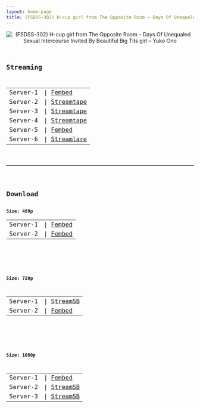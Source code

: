 ```yaml
---
layout: home-page
title: (FSDSS-302) H-cup girl from The Opposite Room – Days Of Unequaled Sexual Intercourse Invited By Beautiful Big Tits girl – Yuko Ono
---
```

<center>
<img src="https://blogger.googleusercontent.com/img/a/AVvXsEivtUE7e7QYC0lRVNRXDpRneO6DTuawm81NN-OQ_uUTU3PLIeWJgBBL9bpL08aQGNNKQKusMPzG5ms-uuqT19O199G6vGAPY8swReITYdE9xQlmCiOj7meLXJcH7yDkVM8X1lrVt0OEY59NwAujP3UshK_dCzCnAqJrfIDgiQNcZXm5XrYQBbCD8yHr=s16000" alt="(FSDSS-302) H-cup girl from The Opposite Room – Days Of Unequaled Sexual Intercourse Invited By Beautiful Big Tits girl – Yuko Ono">
</center>
<pre><code>
<h2>Streaming</h2>
<table><tbody>
<tr>
<td>Server-1</td>
<td>| <a href="https://www.watchjavnow.xyz/f/3e5m3ame83r82jw" target="_blank">Fembed</a></td>
</tr>
<tr>
<td>Server-2</td>
<td>| <a href="https://streamtape.com/v/RLg7MaV068UdROP/FSDSS-302_Yuko_Ono.mp4" target="_blank">Streamtape</a></td>
</tr>
<tr>
<td>Server-3</td>
<td>| <a href="https://streamtape.com/v/XkGeV7G86xcDYVR/FSDSS-302_Yuko_Ono.mp4" target="_blank">Streamtape</a></td>
</tr>
<tr>
<td>Server-4</td>
<td>| <a href="https://strtape.cloud/v/Jvjk2YzPOofGBL/FSDSS-302-EN-SEXTB.NET-10312021.mp4" target="_blank">Streamtape</a></td>
</tr>
<tr>
<td>Server-5</td>
<td>| <a href="https://javpoll.com/f/r4mm-ue-xg4l351" target="_blank">Fembed</a></td>
</tr>
<tr>
<td>Server-6</td>
<td>| <a href="https://streamlare.com/v/NBQe7lB0O0WD59bO" target="_blank">Streamlare</a></td>
</tr>
</tbody></table>

<hr />

<h2>Download</h2>
<b>Size: 480p</b>
<table><tbody>
<tr>
<td>Server-1</td>
<td>| <a href="https://www.watchjavnow.xyz/f/3e5m3ame83r82jw" target="_blank">Fembed</a></td>
</tr>
<tr>
<td>Server-2</td>
<td>| <a href="https://javpoll.com/f/r4mm-ue-xg4l351" target="_blank">Fembed</a></td>
</tr>
</tbody></table>

<br />

<b>Size: 720p</b>
<table><tbody>
<tr>
<td>Server-1</td>
<td>| <a href="https://playersb.com/d/6sptcchfhici.html" target="_blank">StreamSB</a></td>
</tr>
<tr>
<td>Server-2</td>
<td>| <a href="https://javpoll.com/f/r4mm-ue-xg4l351" target="_blank">Fembed</a></td>
</tr>
</tbody></table>

<br />

<b>Size: 1080p</b>
<table><tbody>
<tr>
<td>Server-1</td>
<td>| <a href="https://javpoll.com/f/r4mm-ue-xg4l351" target="_blank">Fembed</a></td>
</tr>
<tr>
<td>Server-2</td>
<td>| <a href="https://javside.com/d/t8dnlksld0ht.html" target="_blank">StreamSB</a></td>
</tr>
<tr>
<td>Server-3</td>
<td>| <a href="https://streamsb.net/d/w730b7s2px74.html" target="_blank">StreamSB</a></td>
</tr>
</tbody></table>
</code></pre>
